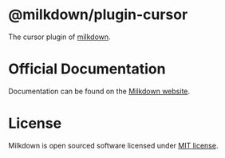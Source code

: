 # @milkdown/plugin-cursor

The cursor plugin of [milkdown](https://milkdown.dev/).

# Official Documentation

Documentation can be found on the [Milkdown website](https://milkdown.dev/plugin-cursor).

# License

Milkdown is open sourced software licensed under [MIT license](https://github.com/Saul-Mirone/milkdown/blob/main/LICENSE).
